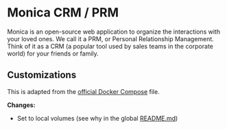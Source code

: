 # Monica CRM / PRM

Monica is an open-source web application to organize the interactions with your loved ones. We call it a PRM, or Personal Relationship Management. Think of it as a CRM (a popular tool used by sales teams in the corporate world) for your friends or family.

## Customizations

This is adapted from the [official Docker Compose](https://github.com/monicahq/monica/blob/master/docker-compose.yml) file.

**Changes:**

- Set to local volumes (see why in the global [README.md](../README.md))
